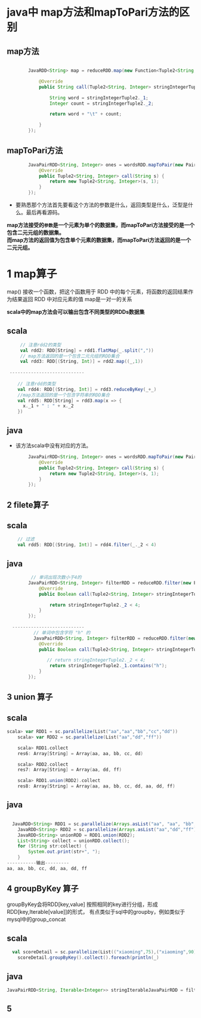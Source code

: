 
# java中 map方法和mapToPari方法的区别

 ## map方法

``` java

        JavaRDD<String> map = reduceRDD.map(new Function<Tuple2<String, Integer>, String>() {

            @Override
            public String call(Tuple2<String, Integer> stringIntegerTuple2) throws Exception {

                String word = stringIntegerTuple2._1;
                Integer count = stringIntegerTuple2._2;

                return word + "\t" + count;

            }
        });
```

## mapToPari方法

``` java
        JavaPairRDD<String, Integer> ones = wordsRDD.mapToPair(new PairFunction<String, String, Integer>() {
            @Override
            public Tuple2<String, Integer> call(String s) {
                return new Tuple2<String, Integer>(s, 1);
            }
        });
``` 
* 要熟悉那个方法首先要看这个方法的参数是什么，返回类型是什么，泛型是什么。最后再看源码。

__map方法接受的`参数`是一个元素为单个的数据集，而mapToPari方法接受的是一个包含二元元组的数据集。<br/>
  而map方法的返回值为包含单个元素的数据集，而mapToPari方法返回的是一个二元元组。__


# 1 map算子

map() 接收一个函数，把这个函数用于 RDD 中的每个元素，将函数的返回结果作为结果返回
RDD 中对应元素的值 map是一对一的关系 

__scala中的map方法会可以输出包含不同类型的RDDs数据集__

## scala
``` scala
     // 注意rdd2的类型
     val rdd2: RDD[String] = rdd1.flatMap(_.split(","))
     // map方法返回的是一个包含二元元组的RDD集合
     val rdd3: RDD[(String, Int)] = rdd2.map((_,1))
    
 ----------------------------
   
    // 注意rdd的类型
    val rdd4: RDD[(String, Int)] = rdd3.reduceByKey(_+_)
    //map方法返回的是一个包含字符串的RDD集合
    val rdd5: RDD[String] = rdd3.map(x => {
      x._1 + " : " + x._2
    })
```
## java

*  该方法scala中没有对应的方法。
   
``` java
        JavaPairRDD<String, Integer> ones = wordsRDD.mapToPair(new PairFunction<String, String, Integer>() {
            @Override
            public Tuple2<String, Integer> call(String s) {
                return new Tuple2<String, Integer>(s, 1);
            }
        });

``` 
## 2 filete算子

## scala

``` scala
    // 过滤
    val rdd5: RDD[(String, Int)] = rdd4.filter(_._2 < 4)
```

## java 

``` java
         // 单词出现次数小于4的
        JavaPairRDD<String, Integer> filterRDD = reduceRDD.filter(new Function<Tuple2<String, Integer>, Boolean>() {
            @Override
            public Boolean call(Tuple2<String, Integer> stringIntegerTuple2) throws Exception {

                return stringIntegerTuple2._2 < 4;
            }
        });
        
  ---------------------------
          // 单词中包含字符 "h" 的
          JavaPairRDD<String, Integer> filterRDD = reduceRDD.filter(new Function<Tuple2<String, Integer>, Boolean>() {
            @Override
            public Boolean call(Tuple2<String, Integer> stringIntegerTuple2) throws Exception {

               // return stringIntegerTuple2._2 < 4;
                return stringIntegerTuple2._1.contains("h");
            }
        });
``` 

## 3 union 算子

## scala
``` scala
scala> var RDD1 = sc.parallelize(List("aa","aa","bb","cc","dd"))
    scala> var RDD2 = sc.parallelize(List("aa","dd","ff"))

    scala> RDD1.collect
    res6: Array[String] = Array(aa, aa, bb, cc, dd)

    scala> RDD2.collect
    res7: Array[String] = Array(aa, dd, ff)

    scala> RDD1.union(RDD2).collect
    res8: Array[String] = Array(aa, aa, bb, cc, dd, aa, dd, ff)

```

## java

``` java

  JavaRDD<String> RDD1 = sc.parallelize(Arrays.asList("aa", "aa", "bb", "cc", "dd"));
    JavaRDD<String> RDD2 = sc.parallelize(Arrays.asList("aa","dd","ff"));
    JavaRDD<String> unionRDD = RDD1.union(RDD2);
    List<String> collect = unionRDD.collect();
    for (String str:collect) {
        System.out.print(str+", ");
    }
-----------输出---------
aa, aa, bb, cc, dd, aa, dd, ff

``` 

## 4 groupByKey 算子

groupByKey会将RDD[key,value] 按照相同的key进行分组，形成RDD[key,Iterable[value]]的形式， 有点类似于sql中的groupby，例如类似于mysql中的group_concat 

## scala
``` scala
  val scoreDetail = sc.parallelize(List(("xiaoming",75),("xiaoming",90),("lihua",95),("lihua",100),("xiaofeng",85)))
    scoreDetail.groupByKey().collect().foreach(println(_)
```
## java
``` java
JavaPairRDD<String, Iterable<Integer>> stringIterableJavaPairRDD = filterRDD.groupByKey();
``` 
## 5 

